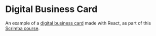 # Digital Business Card
An example of a [digital business card](https://sheilagomes.github.io/digital-card/) made with React, as part of this [Scrimba course](https://scrimba.com/learn/learnreact).